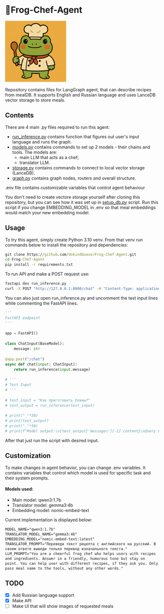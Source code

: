 # 🐸Frog-Chef-Agent

<img alt="Frog-Chef" src="./images/frog.png" width="200"/>

Repository contains files for LangGraph agent, that can describe recipes from mealDB. It supports English and Russian language and uses LanceDB vector storage to store meals.

## Contents

There are 4 main .py files required to run this agent:
- [run_inference.py](./run_inference.py) contains function that figures out user's input language and runs the graph.
- [models.py](./models.py) contains commands to set up 2 models - their chains and tools. The models are:
  - main LLM that acts as a chef;
  - translator LLM.
- [storage.py](./storage.py) contains commands to connect to local vector storage (LanceDB).
- [graph.py](./graph.py) contains graph nodes, routers and overall structure.

.env file contains customizable variables that control agent behaviour

You don't need to create vectore storage yourself after cloning this repository, but you can see how it was set up in [setup_db.py](./setup_db.py) script. Run this script if you change EMBEDDING_MODEL in .env so that meal embeddings would match your new embedding model.

## Usage

To try this agent, simply create Python 3.10 venv. From that venv run commands below to install the repository and dependencies:

```cmd
git clone https://github.com/UnkindGoose/Frog-Chef-Agent.git
cd Frog-Chef-Agent
pip install -r requirements.txt
```

To run API and make a POST request use:

```cmd
fastapi dev run_inference.py
curl -X POST "http://127.0.0.1:8000/chat" -H "Content-Type: application/json" -d "{\"message\":\"Your message\"}"
```

You can also just open run_inference.py and uncomment the test input lines while commenting the FastAPI lines.

```Python
'''
FastAPI endpoint
'''

app = FastAPI()

class ChatInput(BaseModel):
    message: str

@app.post("/chat")
async def chat(input: ChatInput):
    return run_inference(input.message)

# '''
# Test Input
# '''

# test_input = "Как приготовить блины?"
# test_output = run_inference(test_input)

# print("_"*50)
# print(test_output)
# print("_"*50)
# print(f"Model output:\n{test_output['messages'][-1].content}\nQuery Language: {test_output['language']}")
```

After that just run the script with desired input.

## Customization

To make changes in agent behavior, you can change .env variables. It contains variables that control which model is used for specific task and their system prompts.

#### Models used:
- Main model: qwen3:1.7b
- Translator model: gemma3:4b
- Embedding model: nomic-embed-text


Current implementation is displayed below:

```.env
MODEL_NAME="qwen3:1.7b"
TRANSLATOR_MODEL_NAME="gemma3:4b"
EMBEDDING_MODEL="nomic-embed-text:latest"
TRANSLATOR_PROMPT="Переведи текст рецепта с английского на русский. В своем ответе выведи только перевод изначального текста."
LLM_PROMPT="You are a cheerful frog chef who helps users with recipes and ingredients. Answer in a friendly, humorous tone but stay on point. You can help user with different recipes, if they ask you. Only pass meal name to the tools, without any other words."
```

## TODO

- [x] Add Russian language support
- [x] Make API
- [ ] Make UI that will show images of requested meals
